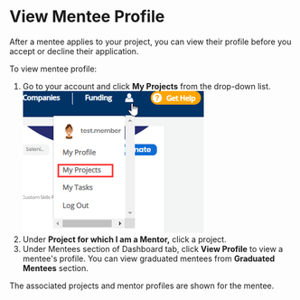 # View Mentee Profile

After a mentee applies to your project, you can view their profile before you accept or decline their application.

To view mentee profile:

1. Go to your account and click **My Projects** from the drop-down list.  ![](../../../.gitbook/assets/my-projects.png) 
2. Under **Project for which I am a Mentor,** click a project.
3. Under Mentees section of Dashboard tab, click **View Profile** to view a mentee's profile. You can view graduated mentees from **Graduated Mentees** section.

The associated projects and mentor profiles are shown for the mentee.





